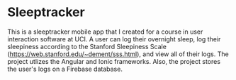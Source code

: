 # Sleeptracker

This is a sleeptracker mobile app that I created for a course in user interaction software at UCI. A user can log their overnight sleep, log their sleepiness according to the Stanford Sleepiness Scale (https://web.stanford.edu/~dement/sss.html), and view all of their logs. The project utlizes the Angular and Ionic frameworks. Also, the project stores the user's logs on a Firebase database.
